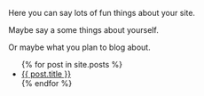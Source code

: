 Here you can say lots of fun things about your site.

Maybe say a some things about yourself.

Or maybe what you plan to blog about.
<ul>
  {% for post in site.posts %}
    <li>
      <a href="{{ post.url }}">{{ post.title }}</a>
    </li>
  {% endfor %}
</ul>
